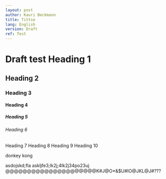 ```yaml
---
layout: post
author: Kauri Beckmann
title: Tittse
lang: English
version: Draft
ref: Test
---
```




<h1>Draft test Heading 1</h1>
<h2>Heading 2</h2>
<h3>Heading 3</h3>
<h4>Heading 4</h4>
<h5>Heading 5</h5>
<h6>Heading 6</h6>
<h7>Heading 7</h7>
<h8>Heading 8</h8>
<h9>Heading 9</h9>
<h10>Heading 10</h10>


donkey kong 

asdojskd;fla
askljfe3;lk2j;4lk2j34po23uj 
@@@@@@@@@@@@@@@@@@@@@K#J@O*&$U#IO@JKL@J#???
